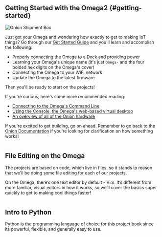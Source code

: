 ## Getting Started with the Omega2 {#getting-started}

![Onion Shipment Box](https://raw.githubusercontent.com/OnionIoT/Onion-Docs/master/Omega2/Documentation/Get-Started/img/unbox-0-in-box.jpg)

Just got your Omega and wondering how exactly to get to making IoT things? Go through our [Get Started Guide](https://onion.io/getstarted) and you'll learn and accomplish the following:

* Properly connecting the Omega to a Dock and providing power
* Learning your Omega's unique name (it's just `Omega-` and the four bolded hex digits on the Omega's cover)
* Connecting the Omega to your WiFi network
* Update the Omega to the latest firmware

Then you'll be ready to start on the projects!

If you're curious, here's some more recommended reading:

* [Connecting to the Omega's Command Line](https://docs.onion.io/omega2-docs/connecting-to-the-omega-terminal.html)
* [Using the Console, the Omega's web-based virtual desktop](https://docs.onion.io/omega2-docs/the-console.html)
* [An overview of all of the Onion hardware](https://docs.onion.io/omega2-docs/hardware-overview.html)

If you're excited to get building, go on ahead. Remember to go back to the [Onion Documentation](https://docs.onion.io) if you're looking for clarification on how something works!


<!-- command line/using linux -->
```{r child = '../../Kit-Guides/shared/intro/the-command-line.md'}
```

## File Editing on the Omega

The projects are based on code, which live in files, so it stands to reason that we'll be doing some file editing for each of our projects.

On the Omega, there’s one text editor by default - Vim. It’s different from more familiar, visual editors in how it works, so we’ll cover the basics super quickly to get to making cool things faster!

```{r child = '../../Kit-Guides/shared/intro/creating-files-content.md'}
```


## Intro to Python

Python is the programming language of choice for this project book since its powerful, flexible, and generally easy to use.

```{r child = '../../Kit-Guides/shared/intro/python-intro-content.md'}
```
